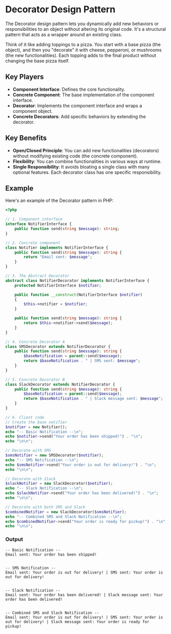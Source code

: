 # Decorator Design Pattern

The Decorator design pattern lets you dynamically add new behaviors or responsibilities to an object without altering its original code. It's a structural pattern that acts as a wrapper around an existing class.

Think of it like adding toppings to a pizza. You start with a base pizza (the object), and then you "decorate" it with cheese, pepperoni, or mushrooms (the new functionalities). Each topping adds to the final product without changing the base pizza itself.

## Key Players

-   **Component Interface**: Defines the core functionality.
-   **Concrete Component**: The base implementation of the component interface.
-   **Decorator**: Implements the component interface and wraps a component object.
-   **Concrete Decorators**: Add specific behaviors by extending the decorator.

## Key Benefits

-   **Open/Closed Principle**: You can add new functionalities (decorators) without modifying existing code (the concrete component).
-   **Flexibility**: You can combine functionalities in various ways at runtime.
-   **Single Responsibility**: It avoids bloating a single class with many optional features. Each decorator class has one specific responsibility.

## Example

Here's an example of the Decorator pattern in PHP:

```php
<?php

// 1. Component interface
interface NotifierInterface {
    public function send(string $message): string;
}

// 2. Concrete component
class Notifier implements NotifierInterface {
    public function send(string $message): string {
        return "Email sent: $message";
    }
}

// 3. The Abstract Decorator
abstract class NotifierDecorator implements NotifierInterface {
    protected NotifierInterface $notifier;

    public function __construct(NotifierInterface $notifier)
    {
        $this->notifier = $notifier;
    }

    public function send(string $message): string {
        return $this->notifier->send($message);
    }
}

// 4. Concrete Decorator A
class SMSDecorator extends NotifierDecorator {
    public function send(string $message): string {
        $baseNotification = parent::send($message);
        return $baseNotification . " | SMS sent: $message";
    }
}

// 5. Concrete Decorator B
class SlackDecorator extends NotifierDecorator {
    public function send(string $message): string {
        $baseNotification = parent::send($message);
        return $baseNotification . " | Slack message sent: $message";
    }
}

// 6. Client code
// Create the base notifier
$notifier = new Notifier();
echo "-- Basic Notification --\n";
echo $notifier->send("Your order has been shipped!") . "\n";
echo "\n\n";

// Decorate with SMS
$smsNotifier = new SMSDecorator($notifier);
echo "-- SMS Notification --\n";
echo $smsNotifier->send("Your order is out for delivery!") . "\n";
echo "\n\n";

// Decorate with Slack
$slackNotifier = new SlackDecorator($notifier);
echo "-- Slack Notification --\n";
echo $slackNotifier->send("Your order has been delivered!") . "\n";
echo "\n\n";

// Decorate with both SMS and Slack
$combinedNotifier = new SlackDecorator($smsNotifier);
echo "-- Combined SMS and Slack Notification --\n";
echo $combinedNotifier->send("Your order is ready for pickup!") . "\n";
echo "\n\n";
```

### Output

```
-- Basic Notification --
Email sent: Your order has been shipped!


-- SMS Notification --
Email sent: Your order is out for delivery! | SMS sent: Your order is out for delivery!


-- Slack Notification --
Email sent: Your order has been delivered! | Slack message sent: Your order has been delivered!


-- Combined SMS and Slack Notification --
Email sent: Your order is out for delivery! | SMS sent: Your order is out for delivery! | Slack message sent: Your order is ready for pickup!
